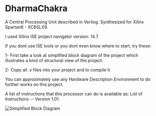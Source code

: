 # DharmaChakra
 A Central Processing Unit described in Verilog. Synthesized for Xilinx Spartan6 - XC6SLX9.
 
 I used Xilinx ISE project navigator version: 14.7
 
 If you dont use ISE tools or you dont even know where to start, try these:
 
 1- First take a look at simplified block diagram of the project which illustrates a kind of structural view of the project.
 
 2- Copy all .v files into your project and to compile it.
 
 
 You can approximately use any Hardware Description Environment to do further works on this project.
 
 A list of instructions that this processor can do is available as: List of Instructions -- Version 1.01.
 
 ![Simplified Block Diagram](DharmaChakra/Simplifed--BlcokDiagram.png)
 
 
 
 
